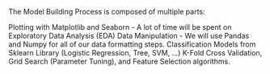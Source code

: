 The Model Building Process is composed of multiple parts:

Plotting with Matplotlib and Seaborn - A lot of time will be spent on Exploratory Data Analysis (EDA)
Data Manipulation - We will use Pandas and Numpy for all of our data formatting steps.
Classification Models from Sklearn Library (Logistic Regression, Tree, SVM, ...)
K-Fold Cross Validation, Grid Search (Parameter Tuning), and Feature Selection algorithms.
